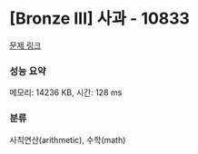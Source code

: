 # [Bronze III] 사과 - 10833 

[문제 링크](https://www.acmicpc.net/problem/10833) 

### 성능 요약

메모리: 14236 KB, 시간: 128 ms

### 분류

사칙연산(arithmetic), 수학(math)

